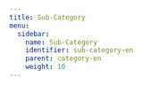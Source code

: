 ```yaml
---
title: Sub-Category
menu:
  sidebar:
    name: Sub-Category
    identifier: sub-category-en
    parent: category-en
    weight: 10
---
```

